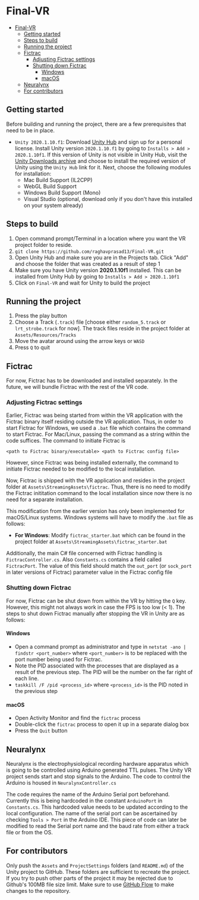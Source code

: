 # Final-VR

- [Final-VR](#final-vr)
  - [Getting started](#getting-started)
  - [Steps to build](#steps-to-build)
  - [Running the project](#running-the-project)
  - [Fictrac](#fictrac)
    - [Adjusting Fictrac settings](#adjusting-fictrac-settings)
    - [Shutting down Fictrac](#shutting-down-fictrac)
      - [Windows](#windows)
      - [macOS](#macos)
  - [Neuralynx](#neuralynx)
  - [For contributors](#for-contributors)

## Getting started

Before building and running the project, there are a few prerequisites that need to be in place.

- `Unity 2020.1.10.f1`: Download [Unity Hub](https://unity3d.com/get-unity/download) and sign up for a personal license. Install Unity version `2020.1.10.f1` by going to `Installs > Add > 2020.1.10f1`. If this version of Unity is not visible in Unity Hub, visit the [Unity Downloads archive](https://unity3d.com/get-unity/download/archive) and choose to install the required version of Unity using the `Unity Hub` link for it. Next, choose the following modules for installation:
  - Mac Build Support (IL2CPP)
  - WebGL Build Support
  - Windows Build Support (Mono)
  - Visual Studio (optional, download only if you don't have this installed on your system already)

## Steps to build

1. Open command prompt/Terminal in a location where you want the VR project folder to reside.
2. `git clone https://github.com/raghavprasad13/Final-VR.git`
3. Open Unity Hub and make sure you are in the Projects tab. Click "Add" and choose the folder that was created as a result of step 1
4. Make sure you have Unity version **2020.1.10f1** installed. This can be installed from Unity Hub by going to `Installs > Add > 2020.1.10f1`
5. Click on `Final-VR` and wait for Unity to build the project

## Running the project

1. Press the play button
2. Choose a Track (`.track`) file [choose either `random_5.track` or `lrt_strobe.track` for now]. The track files reside in the project folder at `Assets/Resources/Tracks`
3. Move the avatar around using the arrow keys or `WASD`
4. Press `Q` to quit

## Fictrac

For now, Fictrac has to be downloaded and installed separately. In the future, we will bundle Fictrac with the rest of the VR code.

### Adjusting Fictrac settings

Earlier, Fictrac was being started from within the VR application with the Fictrac binary itself residing outside the VR application. Thus, in order to start Fictrac for Windows, we used a `.bat` file which contains the command to start Fictrac. For Mac/Linux, passing the command as a string within the code suffices. The command to initiate Fictrac is

    <path to Fictrac binary/executable> <path to Fictrac config file>

However, since Fictrac was being installed externally, the command to initiate Fictrac needed to be modified to the local installation.

Now, Fictrac is shipped with the VR application and resides in the project folder at `Assets\StreamingAssets\fictrac`. Thus, there is no need to modify the Fictrac inititation command to the local installation since now there is no need for a separate installation.

This modification from the earlier version has only been implemented for macOS/Linux systems. Windows systems will have to modify the `.bat` file as follows:

- **For Windows**: Modify `fictrac_starter.bat` which can be found in the project folder at `Assets\StreamingAssets\fictrac_starter.bat`

Additionally, the main C# file concerned with Fictrac handling is `FictracController.cs`. Also `Constants.cs` contains a field called `FictracPort`. The value of this field should match the `out_port` (or `sock_port` in later versions of Fictrac) parameter value in the Fictrac config file

### Shutting down Fictrac

For now, Fictrac can be shut down from within the VR by hitting the `Q` key. However, this might not always work in case the FPS is too low (< 1). The steps to shut down Fictrac manually after stopping the VR in Unity are as follows:

#### Windows

- Open a command prompt as administrator and type in `netstat -ano | findstr <port_number>` where `<port_number>` is to be replaced with the port number being used for Fictrac.
- Note the PID associated with the processes that are displayed as a result of the previous step. The PID will be the number on the far right of each line.
- `taskkill /F /pid <process_id>` where `<process_id>` is the PID noted in the previous step

#### macOS

- Open Activity Monitor and find the `fictrac` process
- Double-click the `fictrac` process to open it up in a separate dialog box
- Press the `Quit` button

## Neuralynx

Neuralynx is the electrophysiological recording hardware apparatus which is going to be controlled using Arduino generated TTL pulses. The Unity VR project sends start and stop signals to the Arduino. The code to control the Arduino is housed in `NeuralynxController.cs`  
  
The code requires the name of the Arduino Serial port beforehand. Currently this is being hardcoded in the constant `ArduinoPort` in `Constants.cs`. This hardcoded value needs to be updated according to the local configuration. The name of the serial port can be ascertained by checking `Tools > Port` in the Arduino IDE. This piece of code can later be modified to read the Serial port name and the baud rate from either a track file or from the OS.

## For contributors

Only push the `Assets` and `ProjectSettings` folders (and `README.md`) of the Unity project to GitHub. These folders are sufficient to recreate the project. If you try to push other parts of the project it may be rejected due to Github's 100MB file size limit. Make sure to use [GitHub Flow](https://guides.github.com/introduction/flow/index.html) to make changes to the repository.
